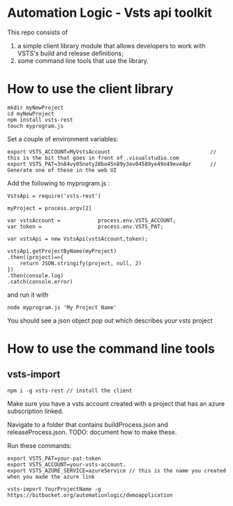 # Automation Logic - Vsts api toolkit

This repo consists of 

1. a simple client library module that allows developers to work with VSTS's build and release definitions;
2. some command line tools that use the library.

# How to use the client library

```
mkdir myNewProject
cd myNewProject
npm install vsts-rest
touch myprogram.js

``` 


Set a couple of environment variables:

```
export VSTS_ACCOUNT=MyVstsAccount   							 // this is the bit that goes in front of .visualstudio.com
export VSTS_PAT=3n84vy05noty28bo45n89y3ev04589ye49n49eve8pr		 // Generate one of these in the web UI

```

Add the following to myprogram.js :

```
VstsApi = require('vsts-rest')

myProject = process.argv[2]

var vstsAccount = 			 process.env.VSTS_ACCOUNT;
var token =      			 process.env.VSTS_PAT;

var vstsApi = new VstsApi(vstsAccount,token);

vstsApi.getProjectByName(myProject)
.then((project)=>{
	return JSON.stringify(project, null, 2)
})
.then(console.log)
.catch(console.error)
```

and run it with
```
node myprogram.js 'My Project Name'
```

You should see a json object pop out which describes your vsts project 

# How to use the command line tools

## vsts-import

```
npm i -g vsts-rest // install the client
```

Make sure you have a vsts account created with a project that has an azure subscription linked.

Navigate to a folder that contains buildProcess.json and releaseProcess.json. TODO: document how to make these.

Run these commands:

```
export VSTS_PAT=your-pat-token 
export VSTS_ACCOUNT=your-vsts-account.
export VSTS_AZURE_SERVICE=azureService // this is the name you created when you made the azure link

vsts-import YourProjectName -g https://bitbucket.org/automationlogic/demoapplication 

```

